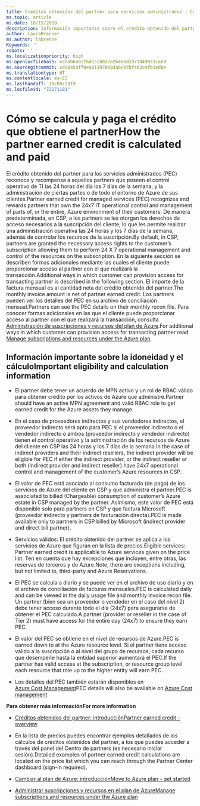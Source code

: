 ```yaml
---
title: Créditos obtenidos del partner para servicios administrados | Centro de partners
ms.topic: article
ms.date: 10/15/2019
description: Información importante sobre el crédito obtenido del partner
author: LauraBrenner
ms.author: labrenne
Keywords: ''
robots: ''
ms.localizationpriority: high
ms.openlocfilehash: e2dab6a9cf645ccb027a2b466d2d71949021cab9
ms.sourcegitcommit: cd90a59ff0ea81197b603abcb7bf462c4fb1edbe
ms.translationtype: HT
ms.contentlocale: es-ES
ms.lasthandoff: 10/09/2019
ms.locfileid: "72171181"
---
```

# <a name="how-the-partner-earned-credit-is-calculated-and-paid"></a><span data-ttu-id="33259-103">Cómo se calcula y paga el crédito que obtiene el partner</span><span class="sxs-lookup"><span data-stu-id="33259-103">How the partner earned credit is calculated and paid</span></span>

<span data-ttu-id="33259-104">El crédito obtenido del partner para los servicios administrados (PEC) reconoce y recompensa a aquellos partners que poseen el control operativo de TI las 24 horas del día los 7 días de la semana, y la administración de ciertas partes o de todo el entorno de Azure de sus clientes.</span><span class="sxs-lookup"><span data-stu-id="33259-104">Partner earned credit for managed services (PEC) recognizes and rewards partners that own the 24x7 IT operational control and management of parts of, or the entire, Azure environment of their customers.</span></span> <span data-ttu-id="33259-105">De manera predeterminada, en CSP, a los partners se les otorgan los derechos de acceso necesarios a la suscripción del cliente, lo que les permite realizar una administración operativa las 24 horas y los 7 días de la semana, además de controlar los recursos de la suscripción.</span><span class="sxs-lookup"><span data-stu-id="33259-105">By default, in CSP, partners are granted the necessary access rights to the customer’s subscription allowing them to perform 24 X 7 operational management and control of the resources on the subscription.</span></span> <span data-ttu-id="33259-106">En la siguiente sección se describen formas adicionales mediante las cuales el cliente puede proporcionar acceso al partner con el que realizará la transacción.</span><span class="sxs-lookup"><span data-stu-id="33259-106">Additional ways in which customer can provision access for transacting partner is described in the following section.</span></span> <span data-ttu-id="33259-107">El importe de la factura mensual es al cantidad neta del crédito obtenido del partner.</span><span class="sxs-lookup"><span data-stu-id="33259-107">The monthly invoice amount is net of partner earned credit.</span></span> <span data-ttu-id="33259-108">Los partners pueden ver los detalles del PEC en su archivo de conciliación mensual.</span><span class="sxs-lookup"><span data-stu-id="33259-108">Partners can see the PEC details on their monthly recon file.</span></span> <span data-ttu-id="33259-109">Para conocer formas adicionales en las que el cliente puede proporcionar acceso al partner con el que realizará la transacción, consulta [Administración de suscripciones y recursos del plan de Azure](azure-plan-manage.md).</span><span class="sxs-lookup"><span data-stu-id="33259-109">For additional ways in which customer can provision access for transacting partner read [Manage subscriptions and resources under the Azure plan](azure-plan-manage.md).</span></span>

## <a name="important-eligibility-and-calculation-information"></a><span data-ttu-id="33259-110">Información importante sobre la idoneidad y el cálculo</span><span class="sxs-lookup"><span data-stu-id="33259-110">Important eligibility and calculation information</span></span>

- <span data-ttu-id="33259-111">El partner debe tener un acuerdo de MPN activo y un rol de RBAC válido para obtener crédito por los activos de Azure que administre.</span><span class="sxs-lookup"><span data-stu-id="33259-111">Partner should have an active MPN agreement and valid RBAC role to get earned credit for the Azure assets they manage.</span></span> 

- <span data-ttu-id="33259-112">En el caso de proveedores indirectos y sus vendedores indirectos, el proveedor indirecto será apto para PEC si el proveedor indirecto o el vendedor indirecto o ambos (proveedor indirecto y vendedor indirecto) tienen el control operativo y la administración de los recursos de Azure del cliente en CSP las 24 horas y los 7 días de la semana.</span><span class="sxs-lookup"><span data-stu-id="33259-112">In the case of indirect providers and their indirect resellers, the indirect provider will be eligible for PEC if either the indirect provider, or the indirect reseller or both (indirect provider and indirect reseller) have 24x7 operational control and management of the customer’s Azure resources in CSP.</span></span>

- <span data-ttu-id="33259-113">El valor de PEC está asociado al consumo facturado (de pago) de los servicios de Azure del cliente en CSP y que administra el partner.</span><span class="sxs-lookup"><span data-stu-id="33259-113">PEC is associated to billed (Chargeable) consumption of customer’s Azure estate in CSP managed by the partner.</span></span> <span data-ttu-id="33259-114">Asimismo, este valor de PEC está disponible solo para partners en CSP y que factura Microsoft (proveedor indirecto y partners de facturación directa).</span><span class="sxs-lookup"><span data-stu-id="33259-114">PEC is made available only to partners in CSP billed by Microsoft (indirect provider and direct bill partner).</span></span> 

- <span data-ttu-id="33259-115">Servicios válidos: El crédito obtenido del partner se aplica a los servicios de Azure que figuran en la lista de precios.</span><span class="sxs-lookup"><span data-stu-id="33259-115">Eligible services: Partner earned credit is applicable to Azure services given on the price list.</span></span>  <span data-ttu-id="33259-116">Ten en cuenta que hay excepciones que incluyen, entre otras, las reservas de terceros y de Azure.</span><span class="sxs-lookup"><span data-stu-id="33259-116">Note, there are exceptions including, but not limited to, third-party and Azure Reservations.</span></span> 

- <span data-ttu-id="33259-117">El PEC se calcula a diario y se puede ver en el archivo de uso diario y en el archivo de conciliación de facturas mensuales.</span><span class="sxs-lookup"><span data-stu-id="33259-117">PEC is calculated daily and can be viewed in the daily usage file and monthly invoice recon file.</span></span> <span data-ttu-id="33259-118">Un partner (bien sea un proveedor o vendedor en el caso del nivel 2) debe tener acceso durante todo el día (24x7) para asegurarse de obtener el PEC calculado.</span><span class="sxs-lookup"><span data-stu-id="33259-118">A partner (provider or reseller in the case of Tier 2) must have access for the entire day (24x7) to ensure they earn PEC.</span></span>  

- <span data-ttu-id="33259-119">El valor del PEC se obtiene en el nivel de recursos de Azure.</span><span class="sxs-lookup"><span data-stu-id="33259-119">PEC is earned down to at the Azure resource level.</span></span> <span data-ttu-id="33259-120">Si el partner tiene acceso válido a la suscripción o al nivel del grupo de recursos, cada recurso que desempeñe hasta la entidad superior aumentará el PEC.</span><span class="sxs-lookup"><span data-stu-id="33259-120">If the partner has valid access at the subscription, or resource group level each resource that role up to the higher entity will earn PEC.</span></span>  

- <span data-ttu-id="33259-121">Los detalles del PEC también estarán disponibles en [Azure Cost Management](https://go.microsoft.com/fwlink/?linkid=2106482)</span><span class="sxs-lookup"><span data-stu-id="33259-121">PEC details will also be available on [Azure Cost management](https://go.microsoft.com/fwlink/?linkid=2106482)</span></span>

 
 <span data-ttu-id="33259-122">**Para obtener más información**</span><span class="sxs-lookup"><span data-stu-id="33259-122">**For more information**</span></span>

- [<span data-ttu-id="33259-123">Créditos obtenidos del partner: introducción</span><span class="sxs-lookup"><span data-stu-id="33259-123">Partner earned credit - overview</span></span>](partner-earned-credit.md)

- <span data-ttu-id="33259-124">En la lista de precios puedes encontrar ejemplos detallados de los cálculos de créditos obtenidos del partner, a los que puedes acceder a través del panel del Centro de partners (es necesario iniciar sesión).</span><span class="sxs-lookup"><span data-stu-id="33259-124">Detailed examples of partner earned credit calculations are located on the price list which you can reach through the Partner Center dashboard (sign-in required).</span></span>

- [<span data-ttu-id="33259-125">Cambiar al plan de Azure: introducción</span><span class="sxs-lookup"><span data-stu-id="33259-125">Move to Azure plan - get started</span></span>](azure-plan-get-started.md)

- [<span data-ttu-id="33259-126">Administrar suscripciones y recursos en el plan de Azure</span><span class="sxs-lookup"><span data-stu-id="33259-126">Manage subscriptions and resources under the Azure plan</span></span>](azure-plan-manage.md)

